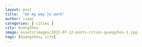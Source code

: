 ```yaml
---
layout: post
title:  "On my way to work"
author: isaac
categories: [ cities ]
city: GuangZhou
image: assets/images/2022-07-12-posts-cities-guangzhou-1.jpg
tags: [Guangzhou, Life]
---
```

